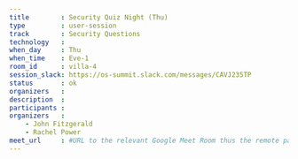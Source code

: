 ```yaml
---
title        : Security Quiz Night (Thu)
type         : user-session
track        : Security Questions
technology   :
when_day     : Thu
when_time    : Eve-1
room_id      : villa-4
session_slack: https://os-summit.slack.com/messages/CAVJ235TP
status       : ok
organizers   :
description  :
participants :
organizers   :
    - John Fitzgerald
    - Rachel Power
meet_url     : #URL to the relevant Google Meet Room thus the remote participants can join a session
---
```

